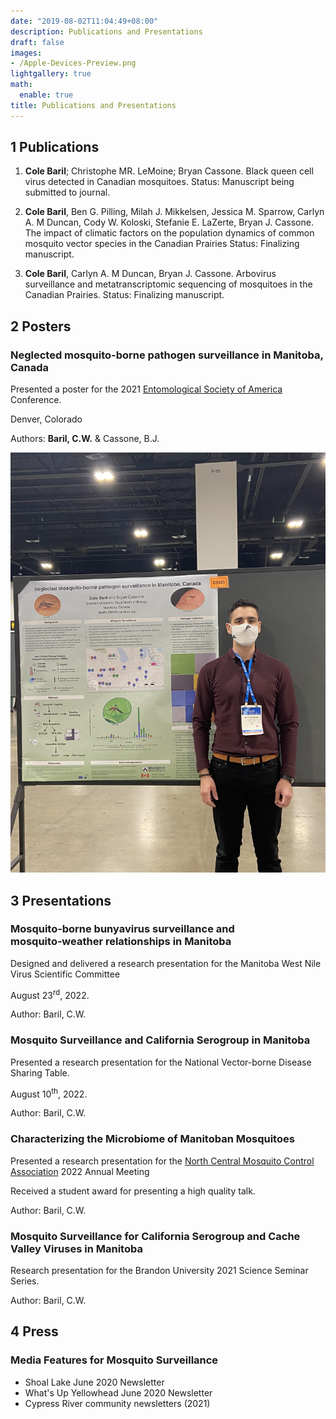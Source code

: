 ```yaml
---
date: "2019-08-02T11:04:49+08:00"
description: Publications and Presentations
draft: false
images:
- /Apple-Devices-Preview.png
lightgallery: true
math:
  enable: true
title: Publications and Presentations
---
```


## 1 Publications 

1. **Cole Baril**; Christophe MR. LeMoine; Bryan Cassone. Black queen cell virus detected in Canadian mosquitoes. Status: Manuscript being submitted to journal.

2. **Cole Baril**, Ben G. Pilling, Milah J. Mikkelsen, Jessica M. Sparrow, Carlyn A. M Duncan, Cody W. Koloski,
Stefanie E. LaZerte, Bryan J. Cassone. The impact of climatic factors on the population dynamics of common
mosquito vector species in the Canadian Prairies Status: Finalizing manuscript.

3. **Cole Baril**, Carlyn A. M Duncan, Bryan J. Cassone. Arbovirus surveillance and metatranscriptomic sequencing
of mosquitoes in the Canadian Prairies. Status: Finalizing manuscript.

## 2 Posters

### Neglected mosquito-borne pathogen surveillance in Manitoba, Canada

Presented a poster for the 2021 [Entomological Society of America](https://entsoc.org/) Conference.

Denver, Colorado

Authors: **Baril, C.W.** & Cassone, B.J.

![Figure 1-3](posterdenver.jpg "Me standing next to the poster I presented at the 2021 Entomological Society of America Conference in Denver, Colorado at the Denver Convention Center.")

## 3 Presentations

### Mosquito‑borne bunyavirus surveillance and mosquito‑weather relationships in Manitoba

Designed and delivered a research presentation for the Manitoba West Nile Virus Scientific Committee 

August 23<sup>rd</sup>, 2022.

Author: Baril, C.W.

### Mosquito Surveillance and California Serogroup in Manitoba 

Presented a research presentation for the National Vector-borne Disease Sharing Table. 

August 10<sup>th</sup>, 2022. 

Author: Baril, C.W.

### Characterizing the Microbiome of Manitoban Mosquitoes

Presented a research presentation for the [North Central Mosquito Control Association](http://north-central-mosquito.org/WPSite/) 2022 Annual Meeting

Received a student award for presenting a high quality talk.

Author: Baril, C.W.

### Mosquito Surveillance for California Serogroup and Cache Valley Viruses in Manitoba

Research presentation for the Brandon University 2021 Science Seminar Series.

Author: Baril, C.W.

## 4 Press 

### Media Features for Mosquito Surveillance

* Shoal Lake June 2020 Newsletter
* What's Up Yellowhead June 2020 Newsletter 
* Cypress River community newsletters (2021)





